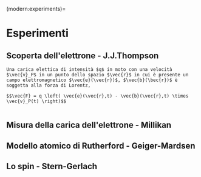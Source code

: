 (modern:experiments)=
# Esperimenti

## Scoperta dell'elettrone - J.J.Thompson

```{exercise} Moto di una carica in un campo elettromagnetico uniforme stazionario
Una carica elettica di intensità $q$ in moto con una velocità $\vec{v}_P$ in un punto dello spazio $\vec{r}$ in cui è presente un campo elettromagnetico $\vec{e}(\vec{r})$, $\vec{b}(\bec{r})$ è soggetta alla forza di Lorentz,

$$\vec{F} = q \left( \vec{e}(\vec{r},t) - \vec{b}(\vec{r},t) \times \vec{v}_P(t) \right)$$


```


## Misura della carica dell'elettrone - Millikan

## Modello atomico di Rutherford - Geiger-Mardsen

## Lo spin - Stern-Gerlach



